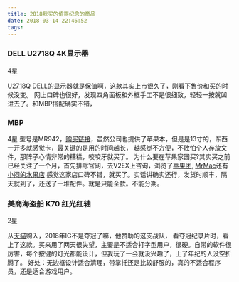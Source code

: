 ```yaml
---
title: 2018我买的值得纪念的商品
date: 2018-03-14 22:46:52
tags:
---
```



### DELL U2718Q 4K显示器
4星

[U2718Q](https://item.jd.com/4585499.html/) DELL的显示器就是保值啊，这款其实上市很久了，刚看下售价和买的时候没变。
网上口碑也很好，发现四角面板和外框手工不是很细致，轻轻一按就凹进去了。和MBP搭配确实不错，

### MBP
4星
型号是MR942，[购买链接](https://item.taobao.com/item.htm?id=521341279470)，虽然公司也提供了苹果本，但是是13寸的，东西一开多就感觉卡，最关键的是用的时间越长，
越感觉不方便，不敢怕个人存放文件，那阵子心情非常的糟糕，咬咬牙就买了。
为什么要在苹果家园买?其实买之前已经关注了一个月，首先排除官网，去V2EX上咨询，浏览了[苹果团](http://appletuan.com/), [MrMac](http://mrmac.cn/)还有[小闷的水果店](https://appled.cc/)
感觉这家店口碑不错，就买了。实话讲确实还行，发货时顺丰，隔天就到了，还送了一堆配件。就是只能全款。不能分期。


<!--more-->



### 美商海盗船 K70 红光红轴
2星

从[天猫](https://detail.tmall.com/item.htm?id=547397391420&skuId=3328071688652/)购入，2018年IG不是夺冠了嘛，他赞助的这支战队，
看夺冠纪录片时，看上了这款。买来用了两天很失望，主要是不适合打字型用户，很硬。自带的软件很厉害，每个按键的灯光都能设计，但我玩了一会就没兴趣了，上了年纪的人没空折腾了。
好处：无边框设计适合清理，带掌托还是比较舒服的，真的不适合程序员，还是适合游戏用户。

